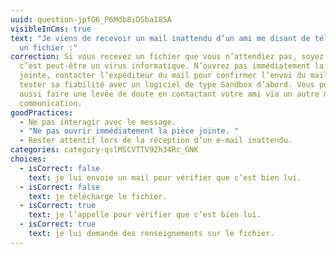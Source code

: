 ```yaml
---
uuid: question-jpfG6_P6Mdb8iDSba18SA
visibleInCms: true
text: "Je viens de recevoir un mail inattendu d’un ami me disant de télécharger
  un fichier :"
correction: Si vous recevez un fichier que vous n’attendiez pas, soyez prudent,
  c’est peut-être un virus informatique. N’ouvrez pas immédiatement la pièce
  jointe, contacter l’expéditeur du mail pour confirmer l’envoi du mail et
  tester sa fiabilité avec un logiciel de type Sandbox d’abord. Vous pouvez
  aussi faire une levée de doute en contactant votre ami via un autre moyen de
  communication.
goodPractices:
  - Ne pas interagir avec le message.
  - "Ne pas ouvrir immédiatement la pièce jointe. "
  - Rester attentif lors de la réception d’un e-mail inattendu.
categories: category-qslMSCVTTV92h34Rc_GNK
choices:
  - isCorrect: false
    text: je lui envoie un mail pour vérifier que c’est bien lui.
  - isCorrect: false
    text: je télécharge le fichier.
  - isCorrect: true
    text: je l’appelle pour vérifier que c’est bien lui.
  - isCorrect: true
    text: je lui demande des renseignements sur le fichier.
---
```

